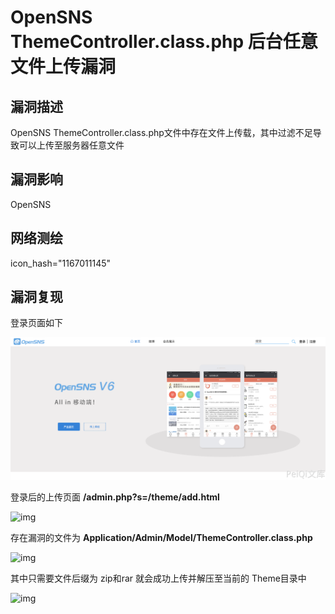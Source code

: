 # OpenSNS ThemeController.class.php 后台任意文件上传漏洞

## 漏洞描述

OpenSNS ThemeController.class.php文件中存在文件上传载，其中过滤不足导致可以上传至服务器任意文件

## 漏洞影响

<a-checkbox checked>OpenSNS</a-checkbox></br>

## 网络测绘

<a-checkbox checked>icon_hash="1167011145"</a-checkbox></br>

## 漏洞复现

登录页面如下

![img](../../../.vuepress/public/img/1634371874190-3653480e-380a-4cdc-81fc-7d560bc7d0dc-20220313235625660.png)

登录后的上传页面 **/admin.php?s=/theme/add.html**

![img](../../../.vuepress/public/img/1634375246360-20a15b56-e288-4148-a3e0-b7882cf24a8f.png)

存在漏洞的文件为 **Application/Admin/Model/ThemeController.class.php**

![img](../../../.vuepress/public/img/1634375007934-e879d659-e3fd-4f35-83ea-055ff18a4142.png)

其中只需要文件后缀为 zip和rar 就会成功上传并解压至当前的 Theme目录中

![img](../../../.vuepress/public/img/1634375315209-5795c6ea-3f6d-433a-9aef-686b03ccd1db.png)